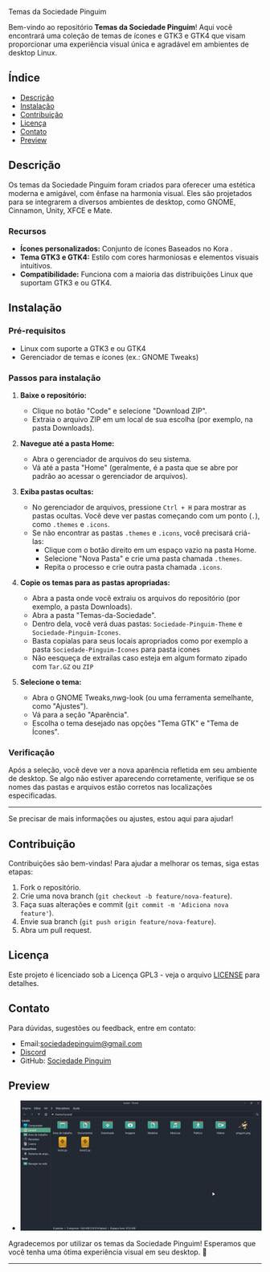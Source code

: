 

 Temas da Sociedade Pinguim

Bem-vindo ao repositório **Temas da Sociedade Pinguim**! Aqui você encontrará uma coleção de temas de ícones e GTK3 e GTK4 que visam proporcionar uma experiência visual única e agradável em ambientes de desktop Linux.

## Índice

- [Descrição](#descrição)
- [Instalação](#instalação)
- [Contribuição](#contribuição)
- [Licença](#licença)
- [Contato](#contato)
- [Preview](#Preview)

## Descrição

Os temas da Sociedade Pinguim foram criados para oferecer uma estética moderna e amigável, com ênfase na harmonia visual. Eles são projetados para se integrarem a diversos ambientes de desktop, como GNOME, Cinnamon, Unity, XFCE e Mate.

### Recursos

- **Ícones personalizados:** Conjunto de ícones Baseados no Kora .
- **Tema GTK3 e GTK4:** Estilo com cores harmoniosas e elementos visuais intuitivos.
- **Compatibilidade:** Funciona com a maioria das distribuições Linux que suportam GTK3 e ou GTK4.

## Instalação

### Pré-requisitos

- Linux com suporte a GTK3 e ou GTK4
- Gerenciador de temas e ícones (ex.: GNOME Tweaks)

### Passos para instalação



1. **Baixe o repositório:**
   - Clique no botão "Code" e selecione "Download ZIP".
   - Extraia o arquivo ZIP em um local de sua escolha (por exemplo, na pasta Downloads).

2. **Navegue até a pasta Home:**
   - Abra o gerenciador de arquivos do seu sistema.
   - Vá até a pasta "Home" (geralmente, é a pasta que se abre por padrão ao acessar o gerenciador de arquivos).

3. **Exiba pastas ocultas:**
   - No gerenciador de arquivos, pressione `Ctrl + H` para mostrar as pastas ocultas. Você deve ver pastas começando com um ponto (`.`), como `.themes` e `.icons`.
   - Se não encontrar as pastas `.themes` e `.icons`, você precisará criá-las:
     - Clique com o botão direito em um espaço vazio na pasta Home.
     - Selecione "Nova Pasta" e crie uma pasta chamada `.themes`.
     - Repita o processo e crie outra pasta chamada `.icons`.

4. **Copie os temas para as pastas apropriadas:**
   - Abra a pasta onde você extraiu os arquivos do repositório (por exemplo, a pasta Downloads).
   - Abra a pasta "Temas-da-Sociedade".
   - Dentro dela, você verá duas pastas: `Sociedade-Pinguim-Theme` e `Sociedade-Pinguim-Icones`.
   - Basta copialas para seus locais apropriados como por exemplo a pasta `Sociedade-Pinguim-Icones` para pasta icones
   - Não eesqueça de extrailas caso esteja em algum formato zipado com `Tar.GZ` ou `ZIP`

5. **Selecione o tema:**
   - Abra o GNOME Tweaks,nwg-look (ou uma ferramenta semelhante, como "Ajustes").
   - Vá para a seção "Aparência".
   - Escolha o tema desejado nas opções "Tema GTK" e "Tema de Ícones".

### Verificação

Após a seleção, você deve ver a nova aparência refletida em seu ambiente de desktop. Se algo não estiver aparecendo corretamente, verifique se os nomes das pastas e arquivos estão corretos nas localizações especificadas.

---

Se precisar de mais informações ou ajustes, estou aqui para ajudar!


## Contribuição

Contribuições são bem-vindas! Para ajudar a melhorar os temas, siga estas etapas:

1. Fork o repositório.
2. Crie uma nova branch (`git checkout -b feature/nova-feature`).
3. Faça suas alterações e commit (`git commit -m 'Adiciona nova feature'`).
4. Envie sua branch (`git push origin feature/nova-feature`).
5. Abra um pull request.

## Licença

Este projeto é licenciado sob a Licença GPL3 - veja o arquivo [LICENSE](LICENSE) para detalhes.

## Contato

Para dúvidas, sugestões ou feedback, entre em contato:

- Email:sociedadepinguim@gmail.com
- [Discord](https://discord.gg/cvuzrPD)
- GitHub: [Sociedade Pinguim](https://github.com/sociedadePinguim)

## Preview
-  ![Preview](https://github.com/sociedadePinguim/Temas-da-Sociedade/blob/main/photo_2024-09-26_21-20-20.jpg?raw=true)


Agradecemos por utilizar os temas da Sociedade Pinguim! Esperamos que você tenha uma ótima experiência visual em seu desktop. 🐧

--- 

